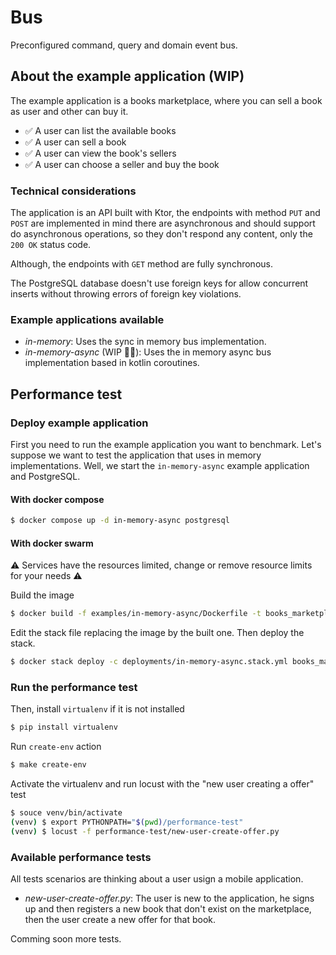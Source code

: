 # Bus

Preconfigured command, query and domain event bus.


## About the example application (WIP)

The example application is a books marketplace, where you can sell a book as user and other
can buy it.

* ✅ A user can list the available books 
* ✅ A user can sell a book
* ✅ A user can view the book's sellers
* ✅ A user can choose a seller and buy the book

### Technical considerations

The application is an API built with Ktor, the endpoints with method ``PUT`` and ``POST`` are implemented in mind there are asynchronous and should support do asynchronous operations, so they don't respond any content, only the ``200 OK`` status code.

Although, the endpoints with ``GET`` method are fully synchronous.

The PostgreSQL database doesn't use foreign keys for allow concurrent inserts without throwing errors of foreign key violations.

### Example applications available

* *in-memory*: Uses the sync in memory bus implementation.
* *in-memory-async* (WIP 👷‍♂️): Uses the in memory async bus implementation based in kotlin coroutines.

## Performance test

### Deploy example application

First you need to run the example application you want to benchmark.
Let's suppose we want to test the application that uses in memory implementations.
Well, we start the ``in-memory-async`` example application and PostgreSQL.

#### With docker compose
```sh
$ docker compose up -d in-memory-async postgresql
```

#### With docker swarm

⚠️ Services have the resources limited, change or remove resource limits for your needs ⚠️

Build the image

```sh
$ docker build -f examples/in-memory-async/Dockerfile -t books_marketplace_in_memory_async:latest .
```

Edit the stack file replacing the image by the built one. Then deploy the stack.

```sh
$ docker stack deploy -c deployments/in-memory-async.stack.yml books_marketplace_in_memory_async
```

### Run the performance test

Then, install ``virtualenv`` if it is not installed

```sh
$ pip install virtualenv
```

Run ``create-env`` action

```sh
$ make create-env
```

Activate the virtualenv and run locust with the "new user creating a offer" test

```sh
$ souce venv/bin/activate
(venv) $ export PYTHONPATH="$(pwd)/performance-test"
(venv) $ locust -f performance-test/new-user-create-offer.py
```

### Available performance tests

All tests scenarios are thinking about a user usign a mobile application.

* *new-user-create-offer.py*: The user is new to the application, he signs up and then registers a new book that don't exist on the marketplace, then the user create a new offer for that book.

Comming soon more tests.
